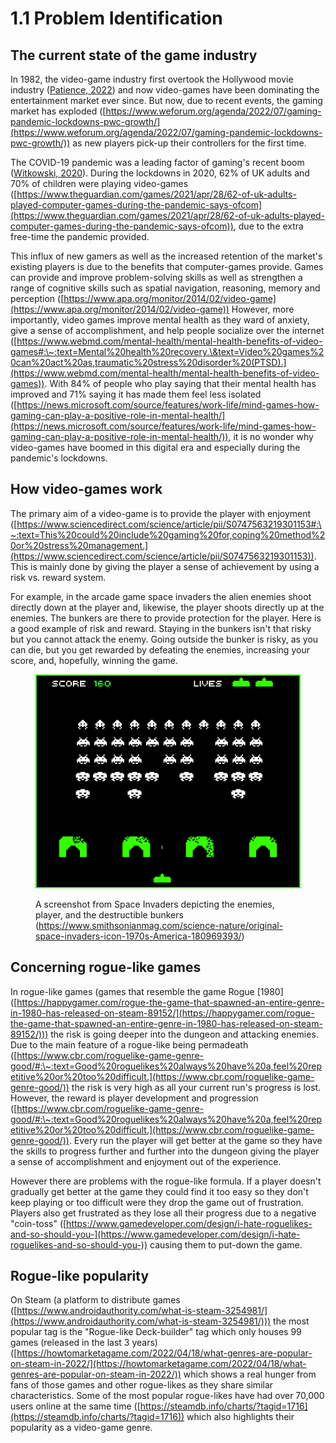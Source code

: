 # 1.1 Problem Identification

## The current state of the game industry

In 1982, the video-game industry first overtook the Hollywood movie industry ([Patience, 2022](../references.md)) and now video-games have been dominating the entertainment market ever since. But now, due to recent events, the gaming market has exploded ([https://www.weforum.org/agenda/2022/07/gaming-pandemic-lockdowns-pwc-growth/](https://www.weforum.org/agenda/2022/07/gaming-pandemic-lockdowns-pwc-growth/)) as new players pick-up their controllers for the first time.

The COVID-19 pandemic was a leading factor of gaming's recent boom ([Witkowski, 2020](../references.md)). During the lockdowns in 2020, 62% of UK adults and 70% of children were playing video-games ([https://www.theguardian.com/games/2021/apr/28/62-of-uk-adults-played-computer-games-during-the-pandemic-says-ofcom](https://www.theguardian.com/games/2021/apr/28/62-of-uk-adults-played-computer-games-during-the-pandemic-says-ofcom)), due to the extra free-time the pandemic provided.

This influx of new gamers as well as the increased retention of the market's existing players is due to the benefits that computer-games provide. Games can provide and improve problem-solving skills as well as strengthen a range of cognitive skills such as spatial navigation, reasoning, memory and perception ([https://www.apa.org/monitor/2014/02/video-game](https://www.apa.org/monitor/2014/02/video-game)) However, more importantly, video games improve mental health as they ward of anxiety, give a sense of accomplishment, and help people socialize over the internet ([https://www.webmd.com/mental-health/mental-health-benefits-of-video-games#:\~:text=Mental%20health%20recovery.\&text=Video%20games%20can%20act%20as,traumatic%20stress%20disorder%20(PTSD).](https://www.webmd.com/mental-health/mental-health-benefits-of-video-games)). With 84% of people who play saying that their mental health has improved and 71% saying it has made them feel less isolated ([https://news.microsoft.com/source/features/work-life/mind-games-how-gaming-can-play-a-positive-role-in-mental-health/](https://news.microsoft.com/source/features/work-life/mind-games-how-gaming-can-play-a-positive-role-in-mental-health/)), it is no wonder why video-games have boomed in this digital era and especially during the pandemic's lockdowns.

## How video-games work

The primary aim of a video-game is to provide the player with enjoyment ([https://www.sciencedirect.com/science/article/pii/S0747563219301153#:\~:text=This%20could%20include%20gaming%20for,coping%20method%20or%20stress%20management.](https://www.sciencedirect.com/science/article/pii/S0747563219301153)). This is mainly done by giving the player a sense of achievement by using a risk vs. reward system.&#x20;

For example, in the arcade game space invaders the alien enemies shoot directly down at the player and, likewise, the player shoots directly up at the enemies. The bunkers are there to provide protection for the player. Here is a good example of risk and reward. Staying in the bunkers isn't that risky but you cannot attack the enemy. Going outside the bunker is risky, as you can die, but you get rewarded by defeating the enemies, increasing your score, and, hopefully, winning the game.

<figure><img src="../.gitbook/assets/image.png" alt=""><figcaption><p>A screenshot from Space Invaders depicting the enemies, player, and the destructible bunkers (<a href="https://www.smithsonianmag.com/science-nature/original-space-invaders-icon-1970s-America-180969393/">https://www.smithsonianmag.com/science-nature/original-space-invaders-icon-1970s-America-180969393/</a>)</p></figcaption></figure>

## Concerning rogue-like games

In rogue-like games (games that resemble the game Rogue \[1980] ([https://happygamer.com/rogue-the-game-that-spawned-an-entire-genre-in-1980-has-released-on-steam-89152/](https://happygamer.com/rogue-the-game-that-spawned-an-entire-genre-in-1980-has-released-on-steam-89152/))) the risk is going deeper into the dungeon and attacking enemies. Due to the main feature of a rogue-like being permadeath ([https://www.cbr.com/roguelike-game-genre-good/#:\~:text=Good%20roguelikes%20always%20have%20a,feel%20repetitive%20or%20too%20difficult.](https://www.cbr.com/roguelike-game-genre-good/)) the risk is very high as all your current run's progress is lost. However, the reward is player development and progression ([https://www.cbr.com/roguelike-game-genre-good/#:\~:text=Good%20roguelikes%20always%20have%20a,feel%20repetitive%20or%20too%20difficult.](https://www.cbr.com/roguelike-game-genre-good/)). Every run the player will get better at the game so they have the skills to progress further and further into the dungeon giving the player a sense of accomplishment and enjoyment out of the experience.

However there are problems with the rogue-like formula. If a player doesn't gradually get better at the game they could find it too easy so they don't keep playing or too difficult were they drop the game out of frustration. Players also get frustrated as they lose all their progress due to a negative "coin-toss" ([https://www.gamedeveloper.com/design/i-hate-roguelikes-and-so-should-you-](https://www.gamedeveloper.com/design/i-hate-roguelikes-and-so-should-you-)) causing them to put-down the game.

## Rogue-like popularity

On Steam (a platform to distribute games ([https://www.androidauthority.com/what-is-steam-3254981/](https://www.androidauthority.com/what-is-steam-3254981/))) the most popular tag is the "Rogue-like Deck-builder" tag which only houses 99 games (released in the last 3 years) ([https://howtomarketagame.com/2022/04/18/what-genres-are-popular-on-steam-in-2022/](https://howtomarketagame.com/2022/04/18/what-genres-are-popular-on-steam-in-2022/)) which shows a real hunger from fans of those games and other rogue-likes as they share similar characteristics. Some of the most popular rogue-likes have had over 70,000 users online at the same time ([https://steamdb.info/charts/?tagid=1716](https://steamdb.info/charts/?tagid=1716)) which also highlights their popularity as a video-game genre.

